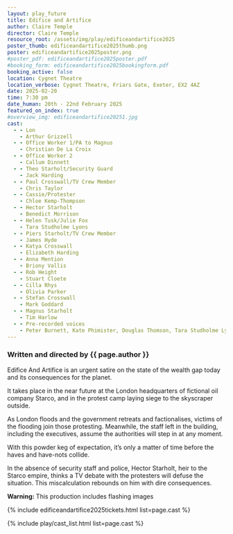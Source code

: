 ```yaml
---
layout: play_future
title: Edifice and Artifice
author: Claire Temple
director: Claire Temple
resource_root: /assets/img/play/edificeandartifice2025
poster_thumb: edificeandartifice2025thumb.png
poster: edificeandartifice2025poster.png
#poster_pdf: edificeandartifice2025poster.pdf
#booking_form: edificeandartifice2025bookingform.pdf
booking_active: false
location: Cygnet Theatre
location_verbose: Cygnet Theatre, Friars Gate, Exeter, EX2 4AZ
date: 2025-02-20
time: 7:30 pm
date_human: 20th - 22nd February 2025
featured_on_index: true
#overview_img: edificeandartifice20251.jpg
cast:
  - - Lon
    - Arthur Grizzell
  - - Office Worker 1/PA to Magnus
    - Christian De La Croix
  - - Office Worker 2
    - Callum Dinnett
  - - Theo Starholt/Security Guard
    - Jack Harding
  - - Paul Crosswall/TV Crew Member
    - Chris Taylor
  - - Cassie/Protester
    - Chloe Kemp-Thompson
  - - Hector Starholt
    - Benedict Morrison
  - - Helen Tusk/Julie Fox
    - Tara Studholme Lyons
  - - Piers Starholt/TV Crew Member
    - James Hyde
  - - Katya Crosswall
    - Elizabeth Harding
  - - Anna Mention
    - Briony Vallis
  - - Rob Height
    - Stuart Cloete
  - - Cilla Rhys
    - Olivia Parker
  - - Stefan Crosswall
    - Mark Goddard
  - - Magnus Starholt
    - Tim Harlow
  - - Pre-recorded voices
    - Peter Burnett, Kate Phimister, Douglas Thomson, Tara Studholme Lyons, Lori Hilson and Robin Thwaytes
---
```


### Written and directed by {{ page.author }}

Edifice And Artifice is an urgent satire on the state of the wealth gap today
and its consequences for the planet.

It takes place in the near future at the London headquarters of fictional oil
company Starco, and in the protest camp laying siege to the skyscraper outside.

As London floods and the government retreats and factionalises, victims of the
flooding join those protesting. Meanwhile, the staff left in the building,
including the executives, assume the authorities will step in at any moment.

With this powder keg of expectation, it’s only a matter of time before the haves
and have-nots collide.

In the absence of security staff and police, Hector Starholt, heir to the Starco
empire, thinks a TV debate with the protesters will defuse the situation. This
miscalculation rebounds on him with dire consequences.

**Warning:** This production includes flashing images

{% include edificeandartifice2025tickets.html list=page.cast %}

{% include play/cast_list.html list=page.cast %}
